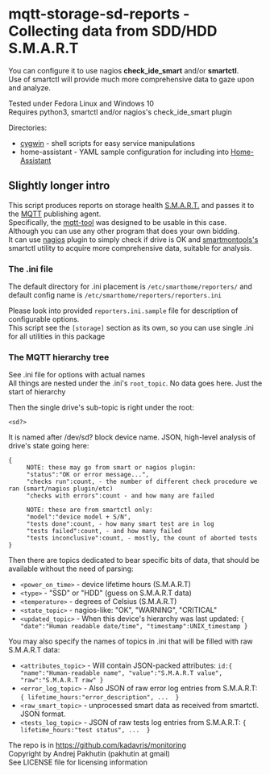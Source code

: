 # mqtt-storage-sd-reports - Collecting data from SDD/HDD S.M.A.R.T
You can configure it to use nagios **check_ide_smart** and/or **smartctl**.  
Use of smartctl will provide much more comprehensive data to gaze upon and analyze.  

Tested under Fedora Linux and Windows 10  
Requires python3, smartctl and/or nagios's check_ide_smart plugin  

Directories:
* [cygwin](https://cygwin.com) - shell scripts for easy service manipulations
* home-assistant - YAML sample configuration for including into [Home-Assistant](https://hass.io)

## Slightly longer intro
This script produces reports on storage health [S.M.A.R.T.](https://en.wikipedia.org/wiki/S.M.A.R.T.)
and passes it to the [MQTT](https://en.wikipedia.org/wiki/MQTT) publishing agent.  
Specifically, the [mqtt-tool](https://github.com/kadavris/mqtt) was designed to be usable in this case.  
Although you can use any other program that does your own bidding.  
It can use [nagios](https://nagios.com) plugin to simply check if drive is OK
and [smartmontools's](https://www.smartmontools.org/) smartctl utility to acquire more comprehensive data,
suitable for analysis.

### The .ini file
The default directory for .ini placement is `/etc/smarthome/reporters/`
and default config name is `/etc/smarthome/reporters/reporters.ini`

Please look into provided `reporters.ini.sample` file for description of configurable options.  
This script see the `[storage]` section as its own, so you can use single .ini for all utilities in this package  

### The MQTT hierarchy tree
See .ini file for options with actual names  
All things are nested under the .ini's `root_topic`. No data goes here. Just the start of hierarchy

Then the single drive's sub-topic is right under the root:

    <sd?>

It is named after /dev/sd? block device name.
JSON, high-level analysis of drive's state going here:
```
{
     NOTE: these may go from smart or nagios plugin:
     "status":"OK or error message...",
     "checks run":count, - the number of different check procedure we ran (smart/nagios plugin/etc)
     "checks with errors":count - and how many are failed
     
     NOTE: these are from smartctl only:
     "model":"device model + S/N",
     "tests done":count, - how many smart test are in log
     "tests failed":count, - and how many failed
     "tests inconclusive":count, - mostly, the count of aborted tests
}
```
Then there are topics dedicated to bear specific bits of data, that should be available without the need of parsing:
* `<power_on_time>` - device lifetime hours (S.M.A.R.T)
* `<type>` - "SSD" or "HDD" (guess on S.M.A.R.T data)
* `<temperature>` - degrees of Celsius (S.M.A.R.T)
* `<state_topic>` - nagios-like: "OK", "WARNING", "CRITICAL"
* `<updated_topic>` - When this device's hierarchy was last updated:
  `{ "date":"Human readable date/time", "timestamp":UNIX_timestamp }`

You may also specify the names of topics in .ini that will be filled with raw S.M.A.R.T data:
* `<attributes_topic>` - Will contain JSON-packed attributes:
   `id:{ "name":"Human-readable name", "value":"S.M.A.R.T value", "raw":"S.M.A.R.T raw" }`
* `<error_log_topic>` - Also JSON of raw error log entries from S.M.A.R.T:
   `{ lifetime_hours:"error_description", ...  }`
* `<raw_smart_topic>` - unprocessed smart data as received from smartctl. JSON format.
* `<tests_log_topic>` - JSON of raw tests log entries from S.M.A.R.T:
  `{ lifetime_hours:"test status", ...  }`

The repo is in <https://github.com/kadavris/monitoring>  
Copyright by Andrej Pakhutin (pakhutin at gmail)  
See LICENSE file for licensing information
